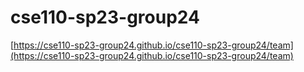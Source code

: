# cse110-sp23-group24
[https://cse110-sp23-group24.github.io/cse110-sp23-group24/team](https://cse110-sp23-group24.github.io/cse110-sp23-group24/team)
